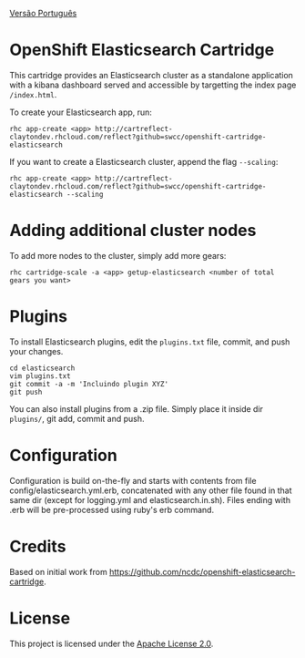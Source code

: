 [Versão Português](https://github.com/getupcloud/openshift-elasticsearch-cartridge/blob/master/README_pt.md)

OpenShift Elasticsearch Cartridge
=================================
This cartridge provides an Elasticsearch cluster as a standalone application with a kibana dashboard served and accessible by targetting the index page `/index.html`.

To create your Elasticsearch app, run:

    rhc app-create <app> http://cartreflect-claytondev.rhcloud.com/reflect?github=swcc/openshift-cartridge-elasticsearch

If you want to create a Elasticsearch cluster, append the flag `--scaling`:

    rhc app-create <app> http://cartreflect-claytondev.rhcloud.com/reflect?github=swcc/openshift-cartridge-elasticsearch --scaling

Adding additional cluster nodes
===============================
To add more nodes to the cluster, simply add more gears:

    rhc cartridge-scale -a <app> getup-elasticsearch <number of total gears you want>


Plugins
=======
To install Elasticsearch plugins, edit the `plugins.txt` file, commit, and push your changes.

    cd elasticsearch
    vim plugins.txt
    git commit -a -m 'Incluindo plugin XYZ'
    git push

You can also install plugins from a .zip file. Simply place it inside dir `plugins/`, git add, commit and push.

Configuration
=============

Configuration is build on-the-fly and starts with contents from file
config/elasticsearch.yml.erb, concatenated with any other file found in that
same dir (except for logging.yml and elasticsearch.in.sh). Files ending with
.erb will be pre-processed using ruby's erb command.

Credits
=======
Based on initial work from https://github.com/ncdc/openshift-elasticsearch-cartridge.

License
=======
This project is licensed under the [Apache License 2.0](http://www.apache.org/licenses/LICENSE-2.0.html).

